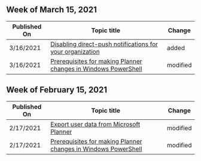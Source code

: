 <!-- This file is generated automatically each week. Changes made to this file will be overwritten.-->




## Week of March 15, 2021


| Published On |Topic title | Change |
|------|------------|--------|
| 3/16/2021 | [Disabling direct-push notifications for your organization](/Office365/Planner/disabling-direct-push-planner-mobile-notifications) | added |
| 3/16/2021 | [Prerequisites for making Planner changes in Windows PowerShell](/Office365/Planner/prerequisites-for-powershell) | modified |


## Week of February 15, 2021


| Published On |Topic title | Change |
|------|------------|--------|
| 2/17/2021 | [Export user data from Microsoft Planner](/Office365/Planner/export-user-data) | modified |
| 2/17/2021 | [Prerequisites for making Planner changes in Windows PowerShell](/Office365/Planner/prerequisites-for-powershell) | modified |